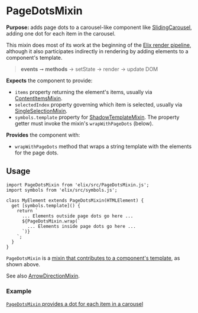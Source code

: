 # PageDotsMixin

**Purpose:** adds page dots to a carousel-like component like [SlidingCarousel](SlidingCarousel), adding one dot for each item in the carousel.

This mixin does most of its work at the beginning of the [Elix render pipeline](/documentation#elix-render-pipeline), although it also participates indirectly in rendering by adding elements to a component's template.

> **events** ➞ **methods** → setState → render → update DOM

**Expects** the component to provide:
* `items` property returning the element's items, usually via [ContentItemsMixin](ContentItemsMixin).
* `selectedIndex` property governing which item is selected, usually via [SingleSelectionMixin](SingleSelectionMixin).
* `symbols.template` property for [ShadowTemplateMixin](ShadowTemplateMixin). The property getter must invoke the mixin's `wrapWithPageDots` (below).

**Provides** the component with:
* `wrapWithPageDots` method that wraps a string template with the elements for the page dots.


## Usage

    import PageDotsMixin from 'elix/src/PageDotsMixin.js';
    import symbols from 'elix/src/symbols.js';

    class MyElement extends PageDotsMixin(HTMLElement) {
      get [symbols.template]() {
        return `
          ... Elements outside page dots go here ...
          ${PageDotsMixin.wrap(`
            ... Elements inside page dots go here ...
          `)}
        `;
      }
    }

`PageDotsMixin` is a [mixin that contributes to a component's template](mixins#mixins-that-contribute-to-a-component-s-template), as shown above.

See also [ArrowDirectionMixin](ArrowDirectionMixin).


### Example

[`PageDotsMixin` provides a dot for each item in a carousel](/demos/slidingPagesWithDots.html)
